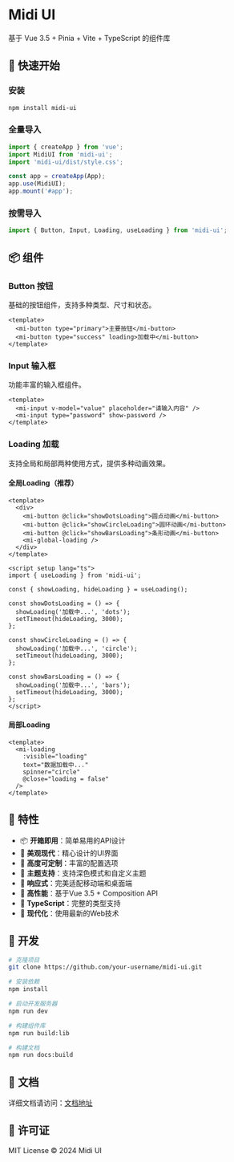 # Midi UI

基于 Vue 3.5 + Pinia + Vite + TypeScript 的组件库

## 🚀 快速开始

### 安装

```bash
npm install midi-ui
```

### 全量导入

```ts
import { createApp } from 'vue';
import MidiUI from 'midi-ui';
import 'midi-ui/dist/style.css';

const app = createApp(App);
app.use(MidiUI);
app.mount('#app');
```

### 按需导入

```ts
import { Button, Input, Loading, useLoading } from 'midi-ui';
```

## 📦 组件

### Button 按钮

基础的按钮组件，支持多种类型、尺寸和状态。

```vue
<template>
  <mi-button type="primary">主要按钮</mi-button>
  <mi-button type="success" loading>加载中</mi-button>
</template>
```

### Input 输入框

功能丰富的输入框组件。

```vue
<template>
  <mi-input v-model="value" placeholder="请输入内容" />
  <mi-input type="password" show-password />
</template>
```

### Loading 加载

支持全局和局部两种使用方式，提供多种动画效果。

#### 全局Loading（推荐）

```vue
<template>
  <div>
    <mi-button @click="showDotsLoading">圆点动画</mi-button>
    <mi-button @click="showCircleLoading">圆环动画</mi-button>
    <mi-button @click="showBarsLoading">条形动画</mi-button>
    <mi-global-loading />
  </div>
</template>

<script setup lang="ts">
import { useLoading } from 'midi-ui';

const { showLoading, hideLoading } = useLoading();

const showDotsLoading = () => {
  showLoading('加载中...', 'dots');
  setTimeout(hideLoading, 3000);
};

const showCircleLoading = () => {
  showLoading('加载中...', 'circle');
  setTimeout(hideLoading, 3000);
};

const showBarsLoading = () => {
  showLoading('加载中...', 'bars');
  setTimeout(hideLoading, 3000);
};
</script>
```

#### 局部Loading

```vue
<template>
  <mi-loading
    :visible="loading"
    text="数据加载中..."
    spinner="circle"
    @close="loading = false"
  />
</template>
```

## 🎯 特性

- 📦 **开箱即用**：简单易用的API设计
- 🎨 **美观现代**：精心设计的UI界面
- 🔧 **高度可定制**：丰富的配置选项
- 🌈 **主题支持**：支持深色模式和自定义主题
- 📱 **响应式**：完美适配移动端和桌面端
- 🚀 **高性能**：基于Vue 3.5 + Composition API
- 💪 **TypeScript**：完整的类型支持
- 🎪 **现代化**：使用最新的Web技术

## 🔧 开发

```bash
# 克隆项目
git clone https://github.com/your-username/midi-ui.git

# 安装依赖
npm install

# 启动开发服务器
npm run dev

# 构建组件库
npm run build:lib

# 构建文档
npm run docs:build
```

## 📖 文档

详细文档请访问：[文档地址](https://your-docs-url.com)

## 📄 许可证

MIT License © 2024 Midi UI
